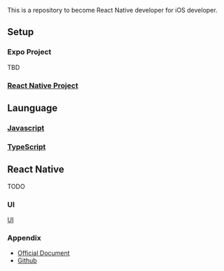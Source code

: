 This is a repository to become React Native developer for iOS developer.

## Setup

### Expo Project

TBD

### [React Native Project](./docs/SETUP-REACT-NATIVE.md)

## Launguage

### [Javascript](./LanguageTraining/Javascript/README.md)

### [TypeScript](./LanguageTraining/TypeScript/README.md)

## React Native

TODO

### UI

[UI](docs/UI.md)

### Appendix

* [Official Document](https://reactnative.dev/)
* [Github](https://github.com/facebook/react-native)


